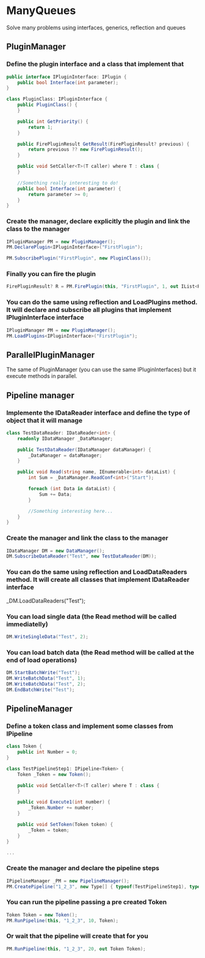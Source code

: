 # ManyQueues
Solve many problems using interfaces, generics, reflection and queues

## PluginManager

### Define the plugin interface and a class that implement that
```C#
public interface IPluginInterface: IPlugin {
    public bool Interface(int parameter);
}

class PluginClass: IPluginInterface {
    public PluginClass() {
    }

    public int GetPriority() {
        return 1;
    }

    public FirePluginResult GetResult(FirePluginResult? previous) {
        return previous ?? new FirePluginResult();
    }

    public void SetCaller<T>(T caller) where T : class {
    }

    //Something really interesting to do!
    public bool Interface(int parameter) {
        return parameter >= 0;
    }
}
```

### Create the manager, declare explicitly the plugin and link the class to the manager

```C#
IPluginManager PM = new PluginManager();
PM.DeclarePlugin<IPluginInterface>("FirstPlugin");

PM.SubscribePlugin("FirstPlugin", new PluginClass());
```

### Finally you can fire the plugin

```C#
FirePluginResult? R = PM.FirePlugin(this, "FirstPlugin", 1, out IList<PluginReturn<bool>> Returns);
```

### You can do the same using reflection and LoadPlugins method. It will declare and subscribe all plugins that implement IPluginInterface interface

```C#
IPluginManager PM = new PluginManager();
PM.LoadPlugins<IPluginInterface>("FirstPlugin");
```

## ParallelPluginManager

The same of PluginManager (you can use the same IPluginInterfaces) but it execute methods in parallel.

## Pipeline manager

### Implemente the IDataReader interface and define the type of object that it will manage
```C#
class TestDataReader: IDataReader<int> {
    readonly IDataManager _DataManager;

    public TestDataReader(IDataManager dataManager) {
        _DataManager = dataManager;
    }

    public void Read(string name, IEnumerable<int> dataList) {
        int Sum = _DataManager.ReadConf<int>("Start");

        foreach (int Data in dataList) {
            Sum += Data;
        }

        //Something interesting here...
    }
}
```

### Create the manager and link the class to the manager

```C#
IDataManager DM = new DataManager();
DM.SubscribeDataReader("Test", new TestDataReader(DM));
```

### You can do the same using reflection and LoadDataReaders method. It will create all classes that implement IDataReader<Type> interface

_DM.LoadDataReaders<int>("Test");

### You can load single data (the Read method will be called immediatelly)

```C#
DM.WriteSingleData("Test", 2);
```

### You can load batch data (the Read method will be called at the end of load operations)

```C#
DM.StartBatchWrite("Test");
DM.WriteBatchData("Test", 1);
DM.WriteBatchData("Test", 2);
DM.EndBatchWrite("Test");
```

## PipelineManager

### Define a token class and implement some classes from IPipeline<Token>

```C#
class Token {
    public int Number = 0;
}

class TestPipelineStep1: IPipeline<Token> {
    Token _Token = new Token();

    public void SetCaller<T>(T caller) where T : class {
    }

    public void Execute1(int number) {
        _Token.Number += number;
    }

    public void SetToken(Token token) {
        _Token = token;
    }
}

...
```

### Create the manager and declare the pipeline steps

```C#
IPipelineManager _PM = new PipelineManager();
PM.CreatePipeline("1_2_3", new Type[] { typeof(TestPipelineStep1), typeof(TestPipelineStep2), typeof(TestPipelineStep3) }, null);
```

### You can run the pipeline passing a pre created Token

```C#
Token Token = new Token();
PM.RunPipeline(this, "1_2_3", 10, Token);
```

### Or wait that the pipeline will create that for you

```C#
PM.RunPipeline(this, "1_2_3", 20, out Token Token);
```
